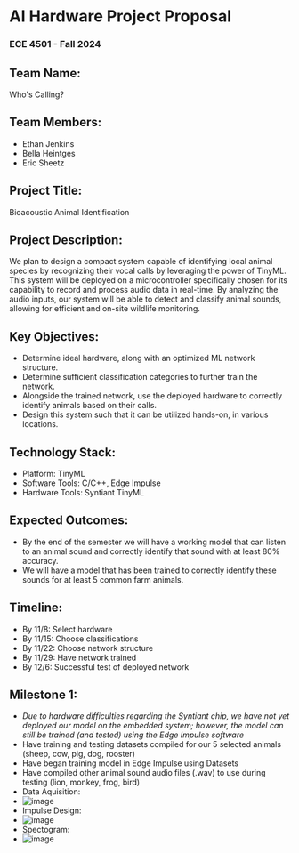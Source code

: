 # AI Hardware Project Proposal
### ECE 4501 - Fall 2024

## Team Name: 
Who's Calling?

## Team Members:
- Ethan Jenkins
- Bella Heintges
- Eric Sheetz

## Project Title:
Bioacoustic Animal Identification

## Project Description:
We plan to design a compact system capable of identifying local animal species by recognizing their vocal calls by leveraging the power of TinyML. This system will be deployed on a microcontroller specifically chosen for its capability to record and process audio data in real-time. By analyzing the audio inputs, our system will be able to detect and classify animal sounds, allowing for efficient and on-site wildlife monitoring.

## Key Objectives:
- Determine ideal hardware, along with an optimized ML network structure. 
- Determine sufficient classification categories to further train the network. 
- Alongside the trained network, use the deployed hardware to correctly identify animals based on their calls.
- Design this system such that it can be utilized hands-on, in various locations.

## Technology Stack:
- Platform: TinyML 
- Software Tools: C/C++, Edge Impulse
- Hardware Tools: Syntiant TinyML

## Expected Outcomes:
- By the end of the semester we will have a working model that can listen to an animal sound and correctly identify that sound with at least 80% accuracy.
- We will have a model that has been trained to correctly identify these sounds for at least 5 common farm animals.
## Timeline:
 - By 11/8: Select hardware
 - By 11/15: Choose classifications
 - By 11/22: Choose network structure
 - By 11/29: Have network trained
 - By 12/6: Successful test of deployed network



## Milestone 1:
- *Due to hardware difficulties regarding the Syntiant chip, we have not yet deployed our model on the embedded system; however, the model can still be trained (and tested) using the Edge Impulse software*
- Have training and testing datasets compiled for our 5 selected animals (sheep, cow, pig, dog, rooster)
- Have began training model in Edge Impulse using Datasets
- Have compiled other animal sound audio files (.wav) to use during testing (lion, monkey, frog, bird)
- Data Aquisition:
- ![image](https://github.com/user-attachments/assets/0d94ba61-5a99-4302-973c-db4e6b0c4040)
- Impulse Design:
- ![image](https://github.com/user-attachments/assets/272dc8c8-48f1-49b8-8c88-287356465e72)
- Spectogram:
- ![image](https://github.com/user-attachments/assets/3d01fa20-b21e-4c97-aee7-34042e5b23cc)




